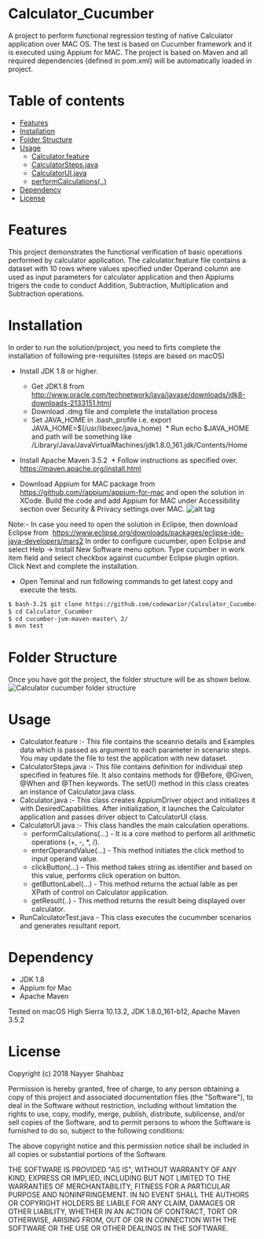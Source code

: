 # Calculator_Cucumber
A project to perform functional regression testing of native Calculator application over MAC OS. The test is based on Cucumber framework and it is executed using Appium for MAC. The project is based on Maven and all required dependencies (defined in pom.xml) will be automatically loaded in project.

Table of contents
=================

<!--ts-->
   * [Features](#features)
   * [Installation](#installation)
   * [Folder Structure](#folder-structure)
   * [Usage](#usage)
      * [Calculator.feature](#Calculator.feature)
      * [CalculatorSteps.java](#CalculatorSteps.java)
      * [CalculatorUI.java](#CalculatorUI.java)
      * [performCalculations(..)](#performCalculations)
   * [Dependency](#dependency)
   * [License](#license)
<!--te-->

Features
========
This project demonstrates the functional verification of basic operations performed by calculator application. The calculator.feature file contains a dataset with 10 rows where values specified under Operand column are used as input parameters for calculator application and then Appiums trigers the code to conduct Addition, Subtraction, Multiplication and Subtraction operations.

Installation
============
In order to run the solution/project, you need to firts complete the installation of following pre-requisites (steps are based on macOS)

* Install JDK 1.8 or higher.
  * Get JDK1.8 from  http://www.oracle.com/technetwork/java/javase/downloads/jdk8-downloads-2133151.html
  * Download .dmg file and complete the installation process
  * Set JAVA_HOME in .bash_profile   i.e.  export JAVA_HOME=$(/usr/libexec/java_home)
  * Run echo $JAVA_HOME and path will be something like   /Library/Java/JavaVirtualMachines/jdk1.8.0_161.jdk/Contents/Home
  
* Install Apache Maven 3.5.2
  * Follow instructions as specified over.  https://maven.apache.org/install.html

* Download Appium for MAC package from https://github.com//appium/appium-for-mac and open the solution in XCode. Build the code and add Appium for MAC under Accessibility section over Security & Privacy settings over MAC.
![alt tag](https://i.imgur.com/7cI6PxG.png)


Note:- In case you need to open the solution in Eclipse, then download Eclipse from  https://www.eclipse.org/downloads/packages/eclipse-ide-java-developers/mars2
In order to configure cucumber, open Eclipse and select Help -> Install New Software menu option. Type cucumber in work item field and select checkbox against cucumber Eclipse plugin option. Click Next and complete the installation.

* Open Teminal and run following commands to get latest copy and execute the tests.
```bash
$ bash-3.2$ git clone https://github.com/codewarior/Calculator_Cucumber
$ cd Calculator_Cucumber
$ cd cucumber-jvm-maven-master\ 2/
$ mvn test
```

Folder Structure
================
Once you have got the project, the folder structure will be as shown below.
![](https://i.imgur.com/cmZxELl.png "Calculator cucumber folder structure")

Usage
======
* Calculator.feature :- This file contains the sceanrio details and Examples data which is passed as argument to each parameter in scenario steps. You may update the file to test the application with new dataset.
* CalculatorSteps.java :- This file contains definition for individual step specified in features file. It also contains methods for @Before, @Given, @When and @Then keywords. The setU() method in this class creates an instance of Calculator.java class.
* Calculator.java :- This class creates AppiumDriver object and initializes it with DesiredCapabilities. After initialization, it launches the Calculator application and passes driver object to CalculatorUI class.
* CalculatorUI.java :- This class handles the main calculation operations.
  * performCalculations(...) - It is a core method to perform all arithmetic operations (+, -, *, /). 
  * enterOperandValue(...) - This method initiates the click method to input operand value.
  * clickButton(...) - This method takes string as identifier and based on this value, performs click operation on button.
  * getButtonLabel(...) - This method returns the actual lable as per XPath of control on Calculator application.
  * getResult(..) - This method returns the result being displayed over calculator.
* RunCalculatorTest.java - This class executes the cucummber scenarios and generates resultant report.

Dependency
==========
* JDK 1.8
* Appium for Mac
* Apache Maven

Tested on macOS High Sierra 10.13.2, JDK 1.8.0_161-b12, Apache Maven 3.5.2

License
=======
Copyright (c) 2018 Nayyer Shahbaz

Permission is hereby granted, free of charge, to any person obtaining a copy of this project and associated documentation files (the "Software"), to deal in the Software without restriction, including without limitation the rights
to use, copy, modify, merge, publish, distribute, sublicense, and/or sell copies of the Software, and to permit persons to whom the Software is furnished to do so, subject to the following conditions:

The above copyright notice and this permission notice shall be included in all copies or substantial portions of the Software.

THE SOFTWARE IS PROVIDED "AS IS", WITHOUT WARRANTY OF ANY KIND, EXPRESS OR IMPLIED, INCLUDING BUT NOT LIMITED TO THE WARRANTIES OF MERCHANTABILITY, FITNESS FOR A PARTICULAR PURPOSE AND NONINFRINGEMENT. IN NO EVENT SHALL THE
AUTHORS OR COPYRIGHT HOLDERS BE LIABLE FOR ANY CLAIM, DAMAGES OR OTHER LIABILITY, WHETHER IN AN ACTION OF CONTRACT, TORT OR OTHERWISE, ARISING FROM, OUT OF OR IN CONNECTION WITH THE SOFTWARE OR THE USE OR OTHER DEALINGS IN THE SOFTWARE.
